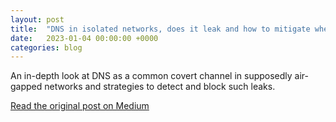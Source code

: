 ```yaml
---
layout: post
title:  "DNS in isolated networks, does it leak and how to mitigate when it does"
date:   2023-01-04 00:00:00 +0000
categories: blog
---
```

An in-depth look at DNS as a common covert channel in supposedly air-gapped networks and strategies to detect and block such leaks.

[Read the original post on Medium](https://medium.com/sensorfu/dns-in-isolated-networks-does-it-leak-and-how-to-mitigate-when-it-does-b46c0548999c)
